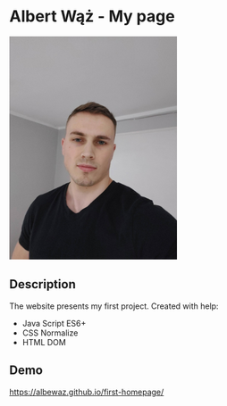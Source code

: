 # Albert Wąż - My page
<img src="https://github.com/albewaz/first-homepage/blob/main/20230127_185643%20(2).jpg" alt="Albert" width="300">

## Description
The website presents my first project. Created with help:

- Java Script ES6+
- CSS Normalize
- HTML DOM

## Demo 
https://albewaz.github.io/first-homepage/

